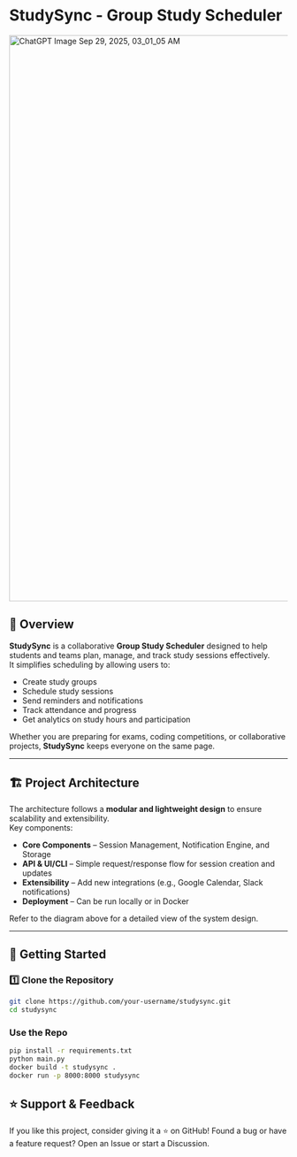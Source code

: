 # StudySync - Group Study Scheduler

<img width="1536" height="1024" alt="ChatGPT Image Sep 29, 2025, 03_01_05 AM" src="https://github.com/user-attachments/assets/2ea93a7f-e9f8-49a9-87aa-a0d12e760fb3" />


## 📌 Overview

**StudySync** is a collaborative **Group Study Scheduler** designed to help students and teams plan, manage, and track study sessions effectively.  
It simplifies scheduling by allowing users to:
- Create study groups
- Schedule study sessions
- Send reminders and notifications
- Track attendance and progress
- Get analytics on study hours and participation

Whether you are preparing for exams, coding competitions, or collaborative projects, **StudySync** keeps everyone on the same page.

---

## 🏗 Project Architecture

The architecture follows a **modular and lightweight design** to ensure scalability and extensibility.  
Key components:
- **Core Components** – Session Management, Notification Engine, and Storage
- **API & UI/CLI** – Simple request/response flow for session creation and updates
- **Extensibility** – Add new integrations (e.g., Google Calendar, Slack notifications)
- **Deployment** – Can be run locally or in Docker

Refer to the diagram above for a detailed view of the system design.

---

## 🚀 Getting Started

### 1️⃣ Clone the Repository
```bash
git clone https://github.com/your-username/studysync.git
cd studysync
```

### Use the Repo
```bash
pip install -r requirements.txt
python main.py
docker build -t studysync .
docker run -p 8000:8000 studysync
```


## ⭐ Support & Feedback

If you like this project, consider giving it a ⭐ on GitHub!
Found a bug or have a feature request? Open an Issue or start a Discussion.
